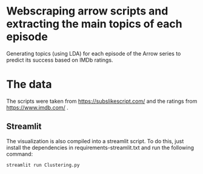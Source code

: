 # Webscraping arrow scripts and extracting the main topics of each episode
Generating topics (using LDA) for each episode of the Arrow series to predict its success based on IMDb ratings.

# The data

The scripts were taken from https://subslikescript.com/ and the ratings from https://www.imdb.com/ .

## **Streamlit**
The visualization is also compiled into a streamlit script. To do this, just install the dependencies in requirements-streamlit.txt and run the following command:

```bash
streamlit run Clustering.py
```

